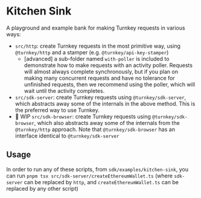 # Kitchen Sink

A playground and example bank for making Turnkey requests in various ways:

- `src/http`: create Turnkey requests in the most primitive way, using `@turnkey/http` and a stamper (e.g. `@turnkey/api-key-stamper`)
  - [advanced] a sub-folder named `with-poller` is included to demonstrate how to make requests with an activity poller. Requests will almost always complete synchronously, but if you plan on making many concurrent requests and have no tolerance for unfinished requests, then we recommend using the poller, which will wait until the activity completes.
- `src/sdk-server`: create Turnkey requests using `@turnkey/sdk-server`, which abstracts away some of the internals in the above method. This is the preferred way to use Turnkey.
- 🚧 WIP `src/sdk-browser`: create Turnkey requests using `@turnkey/sdk-browser`, which also abstracts away some of the internals from the `@turnkey/http` approach. Note that `@turnkey/sdk-browser` has an interface identical to `@turnkey/sdk-server`

## Usage

In order to run any of these scripts, from `sdk/examples/kitchen-sink`, you can run `pnpm tsx src/sdk-server/createEthereumWallet.ts` (where `sdk-server` can be replaced by `http`, and `createEthereumWallet.ts` can be replaced by any other script)
